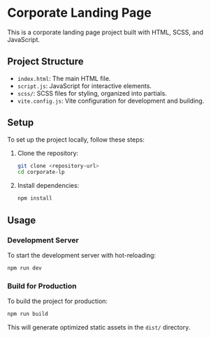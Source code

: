 # Corporate Landing Page

This is a corporate landing page project built with HTML, SCSS, and JavaScript.

## Project Structure

- `index.html`: The main HTML file.
- `script.js`: JavaScript for interactive elements.
- `scss/`: SCSS files for styling, organized into partials.
- `vite.config.js`: Vite configuration for development and building.

## Setup

To set up the project locally, follow these steps:

1. Clone the repository:
   ```bash
   git clone <repository-url>
   cd corporate-lp
   ```
2. Install dependencies:
   ```bash
   npm install
   ```

## Usage

### Development Server

To start the development server with hot-reloading:

```bash
npm run dev
```

### Build for Production

To build the project for production:

```bash
npm run build
```

This will generate optimized static assets in the `dist/` directory.
